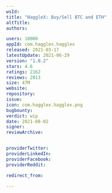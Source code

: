 ```yaml
---
wsId: 
title: "HaggleX: Buy/Sell BTC and ETH"
altTitle: 
authors:

users: 10000
appId: com.hagglex.hagglex
released: 2021-03-17
latestUpdate: 2021-06-29
version: "1.0.2"
stars: 4.6
ratings: 2162
reviews: 2013
size: 47M
website: 
repository: 
issue: 
icon: com.hagglex.hagglex.png
bugbounty: 
verdict: wip
date: 2021-08-02
signer: 
reviewArchive:


providerTwitter: 
providerLinkedIn: 
providerFacebook: 
providerReddit: 

redirect_from:

---
```



